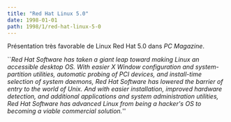 ```yaml
---
title: "Red Hat Linux 5.0"
date: 1998-01-01
path: 1998/1/red-hat-linux-5-0
---
```


<P>
Présentation très favorable de Linux Red Hat 5.0 dans <EM>PC Magazine</EM>.
</P>

<P>``<EM>Red Hat Software has taken a giant leap toward making Linux an
accessible desktop OS. With easier X Window configuration and
system-partition utilities, automatic probing of PCI devices, and
install-time selection of system daemons, Red Hat Software has lowered
the barrier of entry to the world of Unix.  And with easier
installation, improved hardware detection, and additional applications
and system administration utilities, Red Hat Software has advanced
Linux from being a hacker's OS to becoming a viable commercial
solution.</EM>''
</P>


